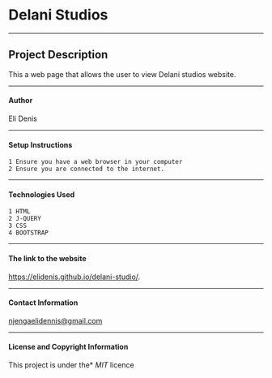 # Delani Studios


---

## Project Description
   This a web page that allows the user to view Delani studios website.



---


#### Author
Eli Denis 

----


#### Setup Instructions
    1 Ensure you have a web browser in your computer
    2 Ensure you are connected to the internet.

---

#### Technologies Used
    1 HTML
    2 J-QUERY
    3 CSS
    4 BOOTSTRAP

----

#### The link to the website
https://elidenis.github.io/delani-studio/.


----

#### Contact Information
njengaelidennis@gmail.com



---

#### License and Copyright Information
This project is under the* *MIT* licence
